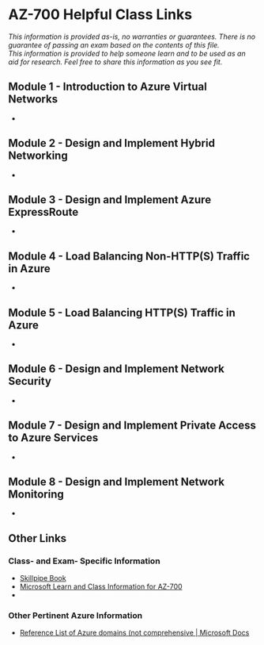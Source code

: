 # AZ-700 Helpful Class Links

_This information is provided as-is, no warranties or guarantees.  There is no guarantee of passing an exam
based on the contents of this file.  
This information is provided to help someone learn and to be used as an aid for research.
Feel free to share this information as you see fit._

## Module 1 - Introduction to Azure Virtual Networks
- 
  
## Module 2 - Design and Implement Hybrid Networking
- 

## Module 3 - Design and Implement Azure ExpressRoute
- 

## Module 4 - Load Balancing Non-HTTP(S) Traffic in Azure
- 

## Module 5 - Load Balancing HTTP(S) Traffic in Azure
- 

## Module 6 - Design and Implement Network Security
- 

## Module 7 - Design and Implement Private Access to Azure Services
- 

## Module 8 - Design and Implement Network Monitoring
- 

## Other Links
### Class- and Exam- Specific Information
- [Skillpipe Book](https://skillpipe.com)
- [Microsoft Learn and Class Information for AZ-700](https://docs.microsoft.com/en-us/learn/certifications/courses/az-700t00)
- 

### Other Pertinent Azure Information
- [Reference List of Azure domains (not comprehensive | Microsoft Docs](https://docs.microsoft.com/en-us/azure/security/fundamentals/azure-domains)
